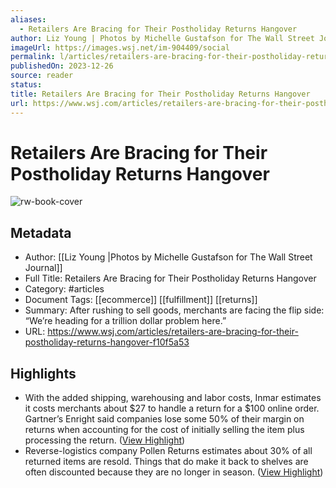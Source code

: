 ```yaml
---
aliases:
  - Retailers Are Bracing for Their Postholiday Returns Hangover
author: Liz Young | Photos by Michelle Gustafson for The Wall Street Journal
imageUrl: https://images.wsj.net/im-904409/social
permalink: l/articles/retailers-are-bracing-for-their-postholiday-returns-hangover
publishedOn: 2023-12-26
source: reader
status: 
title: Retailers Are Bracing for Their Postholiday Returns Hangover
url: https://www.wsj.com/articles/retailers-are-bracing-for-their-postholiday-returns-hangover-f10f5a53
---
```

# Retailers Are Bracing for Their Postholiday Returns Hangover

![rw-book-cover](https://images.wsj.net/im-904409/social)

## Metadata

- Author: [[Liz Young |Photos by Michelle Gustafson for The Wall Street Journal]]
- Full Title: Retailers Are Bracing for Their Postholiday Returns Hangover
- Category: #articles
- Document Tags: [[ecommerce]] [[fulfillment]] [[returns]]
- Summary: After rushing to sell goods, merchants are facing the flip side: “We’re heading for a trillion dollar problem here.”
- URL: https://www.wsj.com/articles/retailers-are-bracing-for-their-postholiday-returns-hangover-f10f5a53

## Highlights

- With the added shipping, warehousing and labor costs, Inmar estimates it costs merchants about $27 to handle a return for a $100 online order. Gartner’s Enright said companies lose some 50% of their margin on returns when accounting for the cost of initially selling the item plus processing the return. ([View Highlight](https://read.readwise.io/read/01hjtht6tn1gnf907hdfvhnpa3))
- Reverse-logistics company Pollen Returns estimates about 30% of all returned items are resold. Things that do make it back to shelves are often discounted because they are no longer in season. ([View Highlight](https://read.readwise.io/read/01hjthtkeat3peyw3mbwhjv44r))
